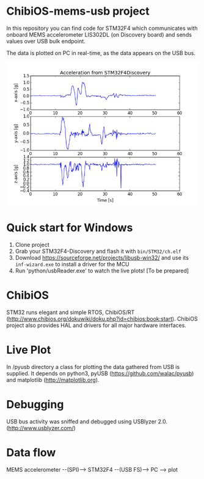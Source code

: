 # ChibiOS-mems-usb project

In this repository you can find code for STM32F4 which communicates with onboard MEMS accelerometer LIS302DL (on Discovery board) and sends values over USB bulk endpoint.

The data is plotted on PC in real-time, as the data appears on the USB bus.

![alt tag](doc/livePlotExample.png)


# Quick start for Windows

1. Clone project
2. Grab your STM32F4-Discovery and flash it with `bin/STM32/ch.elf`
3. Download https://sourceforge.net/projects/libusb-win32/ and use its `inf-wizard.exe` to install a driver for the MCU
4. Run 'python/usbReader.exe' to watch the live plots! [To be prepared]


# ChibiOS
STM32 runs elegant and simple RTOS, ChibiOS/RT (http://www.chibios.org/dokuwiki/doku.php?id=chibios:book:start). ChibiOS project also provides HAL and drivers for all major hardware interfaces.


# Live Plot
In /pyusb directory a class for plotting the data gathered from USB is supplied. It depends on python3, pyUSB (https://github.com/walac/pyusb) and matplotlib (http://matplotlib.org).

# Debugging
USB bus activity was sniffed and debugged using USBlyzer 2.0. (http://www.usblyzer.com/)



# Data flow

MEMS accelerometer --(SPI)--> STM32F4 --(USB FS)--> PC --> plot
